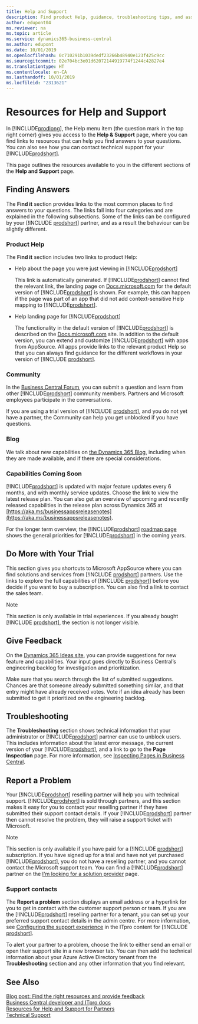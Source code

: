 ```yaml
---
title: Help and Support
description: Find product Help, guidance, troubleshooting tips, and assistance, and learn how to get technical support for Business Central.
author: edupont04
ms.reviewer: na
ms.topic: article
ms.service: dynamics365-business-central
ms.author: edupont
ms.date: 10/01/2019
ms.openlocfilehash: 0c710291b1039dedf23266b48940e123f425c9cc
ms.sourcegitcommit: 02e704bc3e01d62072144919774f1244c42827e4
ms.translationtype: HT
ms.contentlocale: en-CA
ms.lasthandoff: 10/01/2019
ms.locfileid: "2313621"
---
```

# <a name="resources-for-help-and-support"></a>Resources for Help and Support

In [!INCLUDE[prodlong](includes/prodlong.md)], the Help menu item (the question mark in the top right corner) gives you access to the **Help & Support** page, where you can find links to resources that can help you find answers to your questions. You can also see how you can contact technical support for your [!INCLUDE[prodshort](includes/prodshort.md)].  

This page outlines the resources available to you in the different sections of the **Help and Support** page.  

## <a name="finding-answers"></a>Finding Answers

The **Find it** section provides links to the most common places to find answers to your questions. The links fall into four categories and are explained in the following subsections. Some of the links can be configured by your [!INCLUDE [prodshort](includes/prodshort.md)] partner, and as a result the behaviour can be slightly different.  

### <a name="product-help"></a>Product Help

The **Find it** section includes two links to product Help:

- Help about the page you were just viewing in [!INCLUDE[prodshort](includes/prodshort.md)]  

  This link is automatically generated. If [!INCLUDE[prodshort](includes/prodshort.md)] cannot find the relevant link, the landing page on [Docs.microsoft.com](index.md) for the default version of [!INCLUDE[prodshort](includes/prodshort.md)] is shown. For example, this can happen if the page was part of an app that did not add context-sensitive Help mapping to [!INCLUDE[prodshort](includes/prodshort.md)].  
- Help landing page for [!INCLUDE[prodshort](includes/prodshort.md)]  

  The functionality in the default version of [!INCLUDE[prodshort](includes/prodshort.md)] is described on the [Docs.microsoft.com](https://docs.microsoft.com/dynamics365/business-central) site. In addition to the default version, you can extend and customize [!INCLUDE[prodshort](includes/prodshort.md)] with apps from AppSource. All apps provide links to the relevant product Help so that you can always find guidance for the different workflows in your version of [!INCLUDE [prodshort](includes/prodshort.md)].  

### <a name="community"></a>Community

In the [Business Central Forum](https://community.dynamics.com/business/f), you can submit a question and learn from other [!INCLUDE[prodshort](includes/prodshort.md)] community members. Partners and Microsoft employees participate in the conversations.  

If you are using a trial version of [!INCLUDE [prodshort](includes/prodshort.md)], and you do not yet have a partner, the Community can help you get unblocked if you have questions.  

### <a name="blog"></a>Blog

We talk about new capabilities on [the Dynamics 365 Blog](https://cloudblogs.microsoft.com/dynamics365/it/product/business-central/), including when they are made available, and if there are special considerations.  

### <a name="capabilities-coming-soon"></a>Capabilities Coming Soon

[!INCLUDE[prodshort](includes/prodshort.md)] is updated with major feature updates every 6 months, and with monthly service updates. Choose the link to view the latest release plan. You can also get an overview of upcoming and recently released capabilities in the release plan across Dynamics 365 at [https://aka.ms/businessappsreleasenotes](https://aka.ms/businessappsreleasenotes).  

For the longer term overview, the [!INCLUDE[prodshort](includes/prodshort.md)] [roadmap page](https://dynamics.microsoft.com/roadmap/business-central/) shows the general priorities for [!INCLUDE[prodshort](includes/prodshort.md)] in the coming years.  

## <a name="do-more-with-your-trial"></a>Do More with Your Trial

This section gives you shortcuts to Microsoft AppSource where you can find solutions and services from [!INCLUDE [prodshort](includes/prodshort.md)] partners. Use the links to explore the full capabilities of [!INCLUDE [prodshort](includes/prodshort.md)] before you decide if you want to buy a subscription. You can also find a link to contact the sales team.

> [!NOTE]
> This section is only available in trial experiences. If you already bought [!INCLUDE [prodshort](includes/prodshort.md)], the section is not longer visible.

## <a name="give-feedback"></a>Give Feedback

On the [Dynamics 365 Ideas site](https://aka.ms/bcideas), you can provide suggestions for new feature and capabilities. Your input goes directly to Business Central’s engineering backlog for investigation and prioritization.  

Make sure that you search through the list of submitted suggestions. Chances are that someone already submitted something similar, and that entry might have already received votes. Vote if an idea already has been submitted to get it prioritized on the engineering backlog.  

## <a name="troubleshooting"></a>Troubleshooting

The **Troubleshooting** section shows technical information that your administrator or [!INCLUDE[prodshort](includes/prodshort.md)] partner can use to unblock users. This includes information about the latest error message, the current version of your [!INCLUDE[prodshort](includes/prodshort.md)], and a link to go to the **Page Inspection** page. For more information, see [Inspecting Pages in Business Central](across-inspect-page.md).  

## <a name="report-a-problem"></a>Report a Problem

Your [!INCLUDE[prodshort](includes/prodshort.md)] reselling partner will help you with technical support. [!INCLUDE[prodshort](includes/prodshort.md)] is sold through partners, and this section makes it easy for you to contact your reselling partner if they have submitted their support contact details. If your [!INCLUDE[prodshort](includes/prodshort.md)] partner then cannot resolve the problem, they will raise a support ticket with Microsoft.  

> [!NOTE]
> This section is only available if you have paid for a [!INCLUDE [prodshort](includes/prodshort.md)] subscription. If you have signed up for a trial and have not yet purchased [!INCLUDE[prodshort](includes/prodshort.md)], you do not have a reselling partner, and you cannot contact the Microsoft support team. You can find a [!INCLUDE[prodshort](includes/prodshort.md)] partner on the [I'm looking for a solution provider](https://go.microsoft.com/fwlink/?linkid=2038145) page.  

### <a name="support-contacts"></a>Support contacts

The **Report a problem** section displays an email address or a hyperlink for you to get in contact with the customer support person or team. If you are the [!INCLUDE[prodshort](includes/prodshort.md)] reselling partner for a tenant, you can set up your preferred support contact details in the admin centre. For more information, see [Configuring the support experience](/dynamics365/business-central/dev-itpro/technical-support#configuring-the-support-experience) in the ITpro content for [!INCLUDE [prodshort](includes/prodshort.md)].  

To alert your partner to a problem, choose the link to either send an email or open their support site in a new browser tab. You can then add the technical information about your Azure Active Directory tenant from the **Troubleshooting** section and any other information that you find relevant.  

## <a name="see-also"></a>See Also

[Blog post: Find the right resources and provide feedback](https://community.dynamics.com/business/b/financials/archive/2018/12/04/find-the-right-resources-and-provide-feedback)  
[Business Central developer and ITpro docs](/dynamics365/business-central/dev-itpro/)  
[Resources for Help and Support for Partners](/dynamics365/business-central/dev-itpro/help-and-support)  
[Technical Support](/dynamics365/business-central/dev-itpro/technical-support)  
